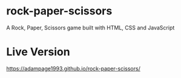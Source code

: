 # rock-paper-scissors
A Rock, Paper, Scissors game built with HTML, CSS and JavaScript

# Live Version
https://adampage1993.github.io/rock-paper-scissors/
